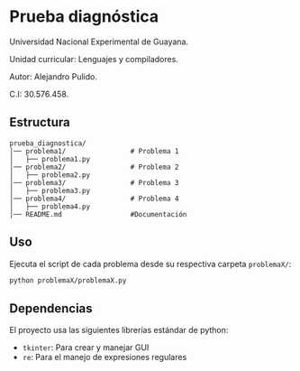 # Prueba diagnóstica

Universidad Nacional Experimental de Guayana.

Unidad curricular: Lenguajes y compiladores.

Autor: Alejandro Pulido. 

C.I: 30.576.458.

## Estructura

```plaintext
prueba_diagnostica/
│── problema1/                # Problema 1
│   ├── problema1.py         
│── problema2/                # Problema 2 
│   ├── problema2.py         
│── problema3/                # Problema 3
│   ├── problema3.py         
│── problema4/                # Problema 4
│   ├── problema4.py         
│── README.md                 #Documentación
```
## Uso

Ejecuta el script de cada problema desde su respectiva carpeta `problemaX/`:

```bash
python problemaX/problemaX.py
```
## Dependencias

El proyecto usa las siguientes librerías estándar de python:

- `tkinter`: Para crear y manejar GUI
- `re`: Para el manejo de expresiones regulares

